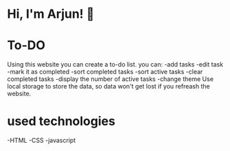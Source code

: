 
# Hi, I'm Arjun! 👋


# To-DO 

Using this website you can create a to-do list.
you can:
-add tasks
-edit task
-mark it as completed
-sort completed tasks
-sort active tasks
-clear completed tasks
-display the number of active tasks
-change theme
Use local storage to store the data, so data won't get lost if you refreash the website.


# used technologies
-HTML
-CSS
-javascript







